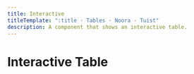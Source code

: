 ```yaml
---
title: Interactive
titleTemplate: ":title · Tables · Noora · Tuist"
description: A component that shows an interactive table.
---
```


# Interactive Table

